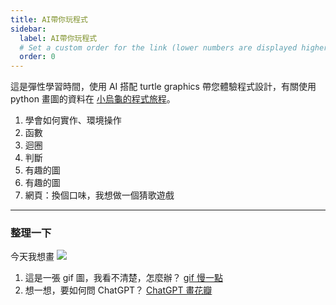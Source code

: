 ```yaml
---
title: AI帶你玩程式
sidebar:
  label: AI帶你玩程式
  # Set a custom order for the link (lower numbers are displayed higher up)
  order: 0
---
```


這是彈性學習時間，使用 AI 搭配 turtle graphics 帶您體驗程式設計，有關使用 python 畫圖的資料在 [小烏龜的程式旅程](/turtle-trip/turtle)。

1. 學會如何實作、環境操作
2. 函數
3. 迴圈
4. 判斷
5. 有趣的圖
6. 有趣的圖
7. 網頁：換個口味，我想做一個猜歌遊戲

---

### 整理一下

今天我想畫
![](https://i.imgur.com/sJvqMzg.gif)

1. 這是一張 gif 圖，我看不清楚，怎麼辦？ [gif 慢一點](https://chatgpt.com/share/68fe4076-4a98-8005-9f13-8c6138990517)
2. 想一想，要如何問 ChatGPT？ [ChatGPT 畫花瓣](https://chatgpt.com/share/68fe40be-fa24-8005-90ef-302d5f2641af)
